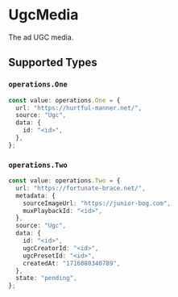 # UgcMedia

The ad UGC media.


## Supported Types

### `operations.One`

```typescript
const value: operations.One = {
  url: "https://hurtful-manner.net/",
  source: "Ugc",
  data: {
    id: "<id>",
  },
};
```

### `operations.Two`

```typescript
const value: operations.Two = {
  url: "https://fortunate-brace.net/",
  metadata: {
    sourceImageUrl: "https://junior-bog.com",
    muxPlaybackId: "<id>",
  },
  source: "Ugc",
  data: {
    id: "<id>",
    ugcCreatorId: "<id>",
    ugcPresetId: "<id>",
    createdAt: "1716080340789",
  },
  state: "pending",
};
```

